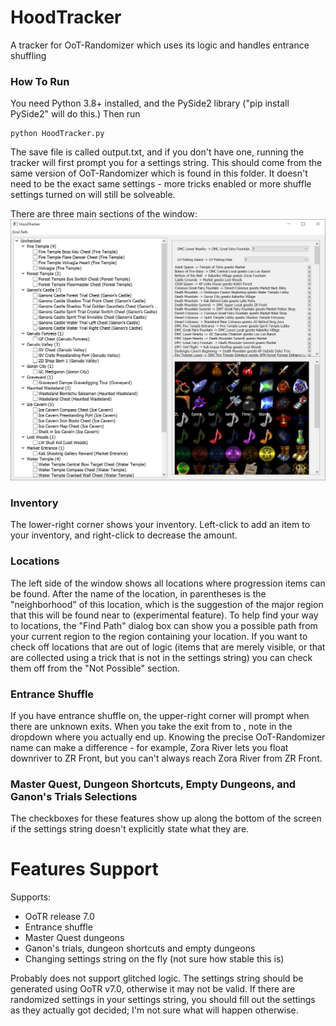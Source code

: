 # HoodTracker
A tracker for OoT-Randomizer which uses its logic and handles entrance shuffling

### How To Run
You need Python 3.8+ installed, and the PySide2 library ("pip install PySide2" will do this.)
Then run
```shell
python HoodTracker.py
```

The save file is called output.txt, and if you don't have one, running the tracker will first prompt you for a settings string. This should come from the same version of OoT-Randomizer which is found in this folder. It doesn't need to be the exact same settings - more tricks enabled or more shuffle settings turned on will still be solveable.

There are three main sections of the window:
![Example Screenshot](https://github.com/hoodedpaladin/HoodTracker/raw/master/images/example_screenshot.png?raw=true)

### Inventory
The lower-right corner shows your inventory. Left-click to add an item to your inventory, and right-click to decrease the amount.

### Locations
The left side of the window shows all locations where progression items can be found. After the name of the location, in parentheses is the "neighborhood" of this location, which is the suggestion of the major region that this will be found near to (experimental feature). To help find your way to locations, the "Find Path" dialog box can show you a possible path from your current region to the region containing your location. If you want to check off locations that are out of logic (items that are merely visible, or that are collected using a trick that is not in the settings string) you can check them off from the "Not Possible" section.

### Entrance Shuffle
If you have entrance shuffle on, the upper-right corner will prompt when there are unknown exits. When you take the exit from <first region> to <second region>, note in the dropdown where you actually end up. Knowing the precise OoT-Randomizer name can make a difference - for example, Zora River lets you float downriver to ZR Front, but you can't always reach Zora River from ZR Front.
  
### Master Quest, Dungeon Shortcuts, Empty Dungeons, and Ganon's Trials Selections
The checkboxes for these features show up along the bottom of the screen if the settings string doesn't explicitly state what they are.

# Features Support
Supports:
  - OoTR release 7.0
  - Entrance shuffle
  - Master Quest dungeons
  - Ganon's trials, dungeon shortcuts and empty dungeons
  - Changing settings string on the fly (not sure how stable this is)
  
Probably does not support glitched logic. The settings string should be generated using OoTR v7.0, otherwise it may not be valid. If there are randomized settings in your settings string, you should fill out the settings as they actually got decided; I'm not sure what will happen otherwise.
